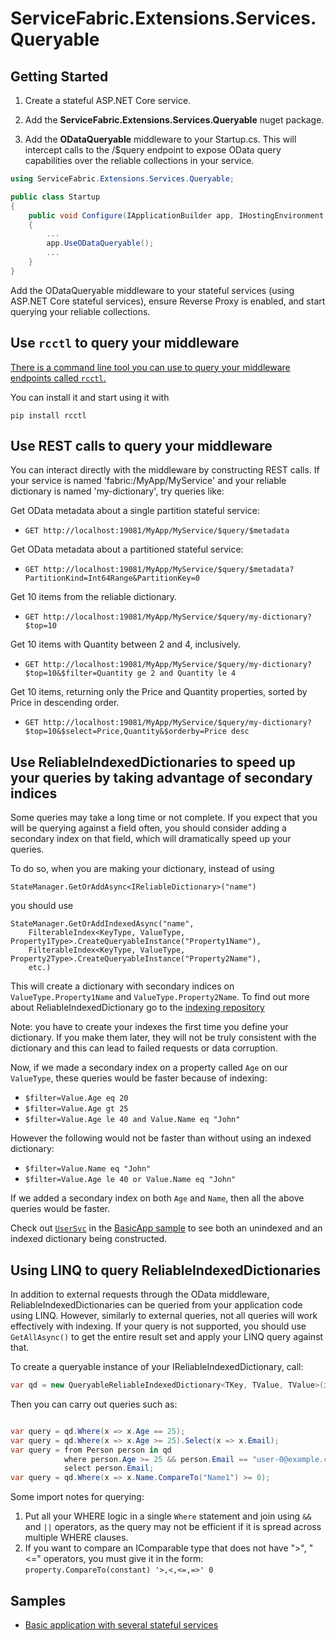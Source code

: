 # ServiceFabric.Extensions.Services.Queryable

## Getting Started

1. Create a stateful ASP.NET Core service.

2. Add the **ServiceFabric.Extensions.Services.Queryable** nuget package.

3. Add the **ODataQueryable** middleware to your Startup.cs.  This will intercept calls to the /$query endpoint to expose OData query capabilities over the reliable collections in your service.

```csharp
using ServiceFabric.Extensions.Services.Queryable;

public class Startup
{
	public void Configure(IApplicationBuilder app, IHostingEnvironment env, ILoggerFactory loggerFactory)
	{
		...
		app.UseODataQueryable();
		...
	}
}
```
Add the ODataQueryable middleware to your stateful services (using ASP.NET Core stateful services), ensure Reverse Proxy is enabled, and start querying your reliable collections.  

## Use `rcctl` to query your middleware
[There is a command line tool you can use to query your middleware endpoints called `rcctl`.](https://github.com/shalabhms/reliable-collections-cli)

You can install it and start using it with

```shell
pip install rcctl
```

## Use REST calls to query your middleware

You can interact directly with the middleware by constructing REST calls. If your service is named 'fabric:/MyApp/MyService' and your reliable dictionary is named 'my-dictionary', try queries like:

Get OData metadata about a single partition stateful service:
- ```GET http://localhost:19081/MyApp/MyService/$query/$metadata```

Get OData metadata about a partitioned stateful service:
- ```GET http://localhost:19081/MyApp/MyService/$query/$metadata?PartitionKind=Int64Range&PartitionKey=0```

Get 10 items from the reliable dictionary.
- ```GET http://localhost:19081/MyApp/MyService/$query/my-dictionary?$top=10```

Get 10 items with Quantity between 2 and 4, inclusively.
- ```GET http://localhost:19081/MyApp/MyService/$query/my-dictionary?$top=10&$filter=Quantity ge 2 and Quantity le 4```

Get 10 items, returning only the Price and Quantity properties, sorted by Price in descending order.
- ```GET http://localhost:19081/MyApp/MyService/$query/my-dictionary?$top=10&$select=Price,Quantity&$orderby=Price desc```

## Use ReliableIndexedDictionaries to speed up your queries by taking advantage of secondary indices
Some queries may take a long time or not complete. If you expect that you will be querying against a field often, you should consider adding a secondary index on that field, which will dramatically speed up your queries.

To do so, when you are making your dictionary, instead of using 

```StateManager.GetOrAddAsync<IReliableDictionary>("name")```

you should use 

```
StateManager.GetOrAddIndexedAsync("name",
	FilterableIndex<KeyType, ValueType, Property1Type>.CreateQueryableInstance("Property1Name"),
	FilterableIndex<KeyType, ValueType, Property2Type>.CreateQueryableInstance("Property2Name"),
	etc.)
```

This will create a dictionary with secondary indices on `ValueType.Property1Name` and `ValueType.Property2Name`. To find out more about ReliableIndexedDictionary go to the [indexing repository](https://github.com/jessebenson/service-fabric-indexing)

Note: you have to create your indexes the first time you define your dictionary. If you make them later, they will not be truly consistent with the dictionary and this can lead to failed requests or data corruption.

Now, if we made a secondary index on a property called `Age` on our `ValueType`, these queries would be faster because of indexing:
- ```$filter=Value.Age eq 20```
- ```$filter=Value.Age gt 25```
- ```$filter=Value.Age le 40 and Value.Name eq "John"```

However the following would not be faster than without using an indexed dictionary:
- ```$filter=Value.Name eq "John"```
- ```$filter=Value.Age le 40 or Value.Name eq "John"```

If we added a secondary index on both `Age` and `Name`, then all the above queries would be faster.

Check out [`UserSvc`](samples/Basic/Basic.UserSvc/UserSvc.cs) in the  [BasicApp sample](samples/Basic) to see both an unindexed and an indexed dictionary being constructed.

## Using LINQ to query ReliableIndexedDictionaries
In addition to external requests through the OData middleware, ReliableIndexedDictionaries can be queried from your application code using LINQ. However, similarly to external queries, not all queries will work effectively with indexing. If your query is not supported, you should use `GetAllAsync()` to get the entire result set and apply your LINQ query against that.

To create a queryable instance of your IReliableIndexedDictionary, call:
```csharp
var qd = new QueryableReliableIndexedDictionary<TKey, TValue, TValue>(indexedDictionary, stateManager);
```
Then you can carry out queries such as:
```csharp

var query = qd.Where(x => x.Age == 25);
var query = qd.Where(x => x.Age >= 25).Select(x => x.Email);
var query = from Person person in qd
            where person.Age >= 25 && person.Email == "user-0@example.com"
            select person.Email;
var query = qd.Where(x => x.Name.CompareTo("Name1") >= 0);
```
Some import notes for querying:
1. Put all your WHERE logic in a single `Where` statement and join using `&&` and `||` operators, as the query may not be efficient if it is spread across multiple WHERE clauses.
2. If you want to compare an IComparable type that does not have ">", "<=" operators, you must give it in the form: `property.CompareTo(constant) '>,<,<=,=>' 0` 

## Samples

- [Basic application with several stateful services](samples/Basic)
